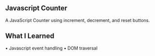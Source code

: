 Javascript Counter
-----------------------
A JavaScript Counter using increment, decrement, and reset buttons. 

What I Learned
---------------------------
• Javascript event handling
• DOM traversal
